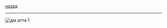 [назад](../dm.md)
***
![дм атта 1](https://github.com/user-attachments/assets/742808e1-b6ef-4a07-b8a6-9e60eeedd414)
